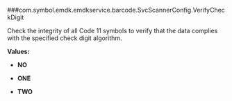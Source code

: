 ###com.symbol.emdk.emdkservice.barcode.SvcScannerConfig.VerifyCheckDigit

Check the integrity of all Code 11 symbols to verify that the data
 complies with the specified check digit algorithm.

**Values:**

* **NO**

* **ONE**

* **TWO**

